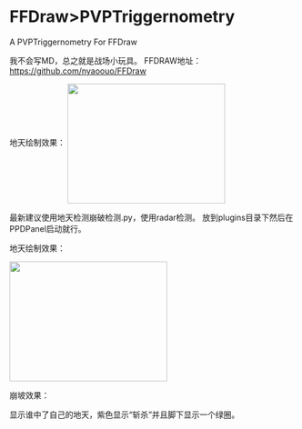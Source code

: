 # FFDraw>PVPTriggernometry
 A PVPTriggernometry For FFDraw

 我不会写MD，总之就是战场小玩具。
FFDRAW地址：https://github.com/nyaoouo/FFDraw

地天绘制效果：
<img src="https://media.discordapp.net/attachments/964422812464975892/1107708609313378434/e6ceb3d7f8d2b32d.png" width = "277" height = "211" div align=center />
 
最新建议使用地天检测崩破检测.py，使用radar检测。
放到plugins目录下然后在PPDPanel启动就行。


地天绘制效果：

<img src="https://media.discordapp.net/attachments/888491076262981673/1107948077790273586/8b87c2a16f1f694f.png" width = "277" height = "211" div align=center />


崩坡效果：


显示谁中了自己的地天，紫色显示“斩杀”并且脚下显示一个绿圈。